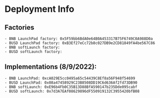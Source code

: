 # Deployment Info


## Factories
    - BNB LaunchPad factory: 0x5F59bb6BdA0e64B0A453317B75F6749C0A988D0a
    - BUSD LaunchPad factory: 0xB3Ef27eCc72b8c027DB9e2CD81849fA4be567C86
    - BNB softLaunch factory: 
    - BUSD softLaunch factory: 


## Implementations (8/9/2022):
    - BNB LaunchPad: 0xcA029E5cc0495a65c54439C8Ef8a56F948f54699
    - BUSD LaunchPad: 0x08a47458929C23B8508DD19C6d636Af2fd73DB90
    - BNB softLaunch: 0xE96b4Fb0C35B13D88BfA590147b235Dde095cabf
    - BUSD softLaunch: 0x7d3A7EAf08629896dF550919132C3955420bfB08

